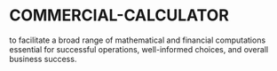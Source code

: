 # COMMERCIAL-CALCULATOR
to facilitate a broad range of mathematical and financial computations essential for successful operations, well-informed choices, and overall business  success.  







